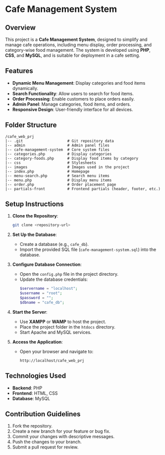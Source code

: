 # Cafe Management System

## Overview

This project is a **Cafe Management System**, designed to simplify and manage cafe operations, including menu display, order processing, and category-wise food management. The system is developed using **PHP**, **CSS**, and **MySQL**, and is suitable for deployment in a cafe setting.

## Features

- **Dynamic Menu Management**: Display categories and food items dynamically.
- **Search Functionality**: Allow users to search for food items.
- **Order Processing**: Enable customers to place orders easily.
- **Admin Panel**: Manage categories, food items, and orders.
- **Responsive Design**: User-friendly interface for all devices.

## Folder Structure

```
/cafe_web_prj
|-- .git                    # Git repository data
|-- admin                   # Admin panel files
|-- cafe-management-system  # Core system files
|-- categories.php          # Display categories
|-- category-foods.php      # Display food items by category
|-- css                     # Stylesheets
|-- images                  # Images used in the project
|-- index.php               # Homepage
|-- menu-search.php         # Search menu items
|-- menu.php                # Display menu items
|-- order.php               # Order placement page
|-- partials-front          # Frontend partials (header, footer, etc.)
```

## Setup Instructions

1. **Clone the Repository**:

   ```bash
   git clone <repository-url>
   ```

2. **Set Up the Database**:

   - Create a database (e.g., `cafe_db`).
   - Import the provided SQL file (`cafe-management-system.sql`) into the database.

3. **Configure Database Connection**:

   - Open the `config.php` file in the project directory.
   - Update the database credentials:
     ```php
     $servername = "localhost";
     $username = "root";
     $password = "";
     $dbname = "cafe_db";
     ```

4. **Start the Server**:

   - Use **XAMPP** or **WAMP** to host the project.
   - Place the project folder in the `htdocs` directory.
   - Start Apache and MySQL services.

5. **Access the Application**:

   - Open your browser and navigate to:
     ```
     http://localhost/cafe_web_prj
     ```

## Technologies Used

- **Backend**: PHP
- **Frontend**: HTML, CSS
- **Database**: MySQL

## Contribution Guidelines

1. Fork the repository.
2. Create a new branch for your feature or bug fix.
3. Commit your changes with descriptive messages.
4. Push the changes to your branch.
5. Submit a pull request for review.







